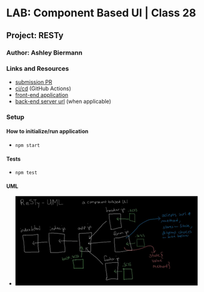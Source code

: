 # LAB: Component Based UI | Class 28

## Project: RESTy

### Author: Ashley Biermann

### Links and Resources

- [submission PR](https://github.com/401-advanced-javascript-ashley-biermann/resty/pull/6)
- [ci/cd](https://github.com/401-advanced-javascript-ashley-biermann/notes/tree/master/.github/workflows) (GitHub Actions)
- [front-end application](https://401-advanced-javascript-ashley-biermann.github.io/resty/)
- [back-end server url]() (when applicable)

### Setup

#### How to initialize/run application

- `npm start`

#### Tests

- `npm test`

#### UML

- ![restyuml](./images/restyuml.jpg)

